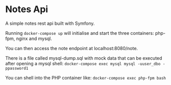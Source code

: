 # Notes Api

A simple notes rest api built with Symfony.

Running `docker-compose up` will initialise and start the three containers: php-fpm, nginx and mysql.

You can then access the note endpoint at localhost:8080/note.

There is a file called mysql-dump.sql with mock data that can be executed after opening a mysql shell:
`docker-compose exec mysql mysql -uuser_dbo -ppassword1`

You can shell into the PHP container like:
`docker-compose exec php-fpm bash`
